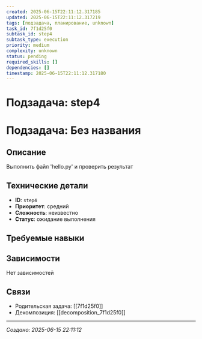 ```yaml
---
created: 2025-06-15T22:11:12.317185
updated: 2025-06-15T22:11:12.317219
tags: [подзадача, планирование, unknown]
task_id: 7f1d25f0
subtask_id: step4
subtask_type: execution
priority: medium
complexity: unknown
status: pending
required_skills: []
dependencies: []
timestamp: 2025-06-15T22:11:12.317180
---
```


# Подзадача: step4

# Подзадача: Без названия

## Описание
Выполнить файл 'hello.py' и проверить результат

## Технические детали
- **ID**: `step4`
- **Приоритет**: средний
- **Сложность**: неизвестно
- **Статус**: ожидание выполнения

## Требуемые навыки


## Зависимости
Нет зависимостей

## Связи
- Родительская задача: [[7f1d25f0]]
- Декомпозиция: [[decomposition_7f1d25f0]]

---
*Создано: 2025-06-15 22:11:12*
